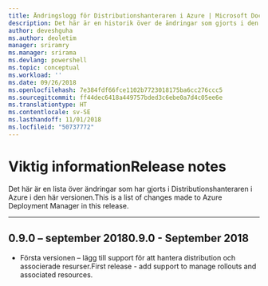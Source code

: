 ```yaml
---
title: Ändringslogg för Distributionshanteraren i Azure | Microsoft Docs
description: Det här är en historik över de ändringar som gjorts i den senaste versionen av Distributionshanteraren i Azure.
author: deveshguha
ms.author: deoletim
manager: sriramry
ms.manager: srirama
ms.devlang: powershell
ms.topic: conceptual
ms.workload: ''
ms.date: 09/26/2018
ms.openlocfilehash: 7e384fdf66fce1102b7723018175ba6cc276ccc5
ms.sourcegitcommit: ff44dec6418a449757bded3c6ebe0a7d4c05ee6e
ms.translationtype: HT
ms.contentlocale: sv-SE
ms.lasthandoff: 11/01/2018
ms.locfileid: "50737772"
---
```

# <a name="release-notes"></a><span data-ttu-id="4b1c4-103">Viktig information</span><span class="sxs-lookup"><span data-stu-id="4b1c4-103">Release notes</span></span>

<span data-ttu-id="4b1c4-104">Det här är en lista över ändringar som har gjorts i Distributionshanteraren i Azure i den här versionen.</span><span class="sxs-lookup"><span data-stu-id="4b1c4-104">This is a list of changes made to Azure Deployment Manager in this release.</span></span>

---
## <a name="090---september-2018"></a><span data-ttu-id="4b1c4-105">0.9.0 – september 2018</span><span class="sxs-lookup"><span data-stu-id="4b1c4-105">0.9.0 - September 2018</span></span>
* <span data-ttu-id="4b1c4-106">Första versionen – lägg till support för att hantera distribution och associerade resurser.</span><span class="sxs-lookup"><span data-stu-id="4b1c4-106">First release - add support to manage rollouts and associated resources.</span></span>